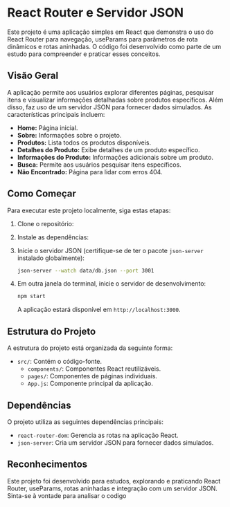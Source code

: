 # React Router e Servidor JSON

Este projeto é uma aplicação simples em React que demonstra o uso do React Router para navegação, useParams para parâmetros de rota dinâmicos e rotas aninhadas. O código foi desenvolvido como parte de um estudo para compreender e praticar esses conceitos.

## Visão Geral

A aplicação permite aos usuários explorar diferentes páginas, pesquisar itens e visualizar informações detalhadas sobre produtos específicos. Além disso, faz uso de um servidor JSON para fornecer dados simulados. As características principais incluem:

- **Home:** Página inicial.
- **Sobre:** Informações sobre o projeto.
- **Produtos:** Lista todos os produtos disponíveis.
- **Detalhes do Produto:** Exibe detalhes de um produto específico.
- **Informações do Produto:** Informações adicionais sobre um produto.
- **Busca:** Permite aos usuários pesquisar itens específicos.
- **Não Encontrado:** Página para lidar com erros 404.

## Como Começar

Para executar este projeto localmente, siga estas etapas:

1. Clone o repositório:
2. Instale as dependências:
3. Inicie o servidor JSON (certifique-se de ter o pacote `json-server` instalado globalmente):

   ```bash
   json-server --watch data/db.json --port 3001
   ```

4. Em outra janela do terminal, inicie o servidor de desenvolvimento:

   ```bash
   npm start
   ```

   A aplicação estará disponível em `http://localhost:3000`.

## Estrutura do Projeto

A estrutura do projeto está organizada da seguinte forma:

- `src/`: Contém o código-fonte.
  - `components/`: Componentes React reutilizáveis.
  - `pages/`: Componentes de páginas individuais.
  - `App.js`: Componente principal da aplicação.

## Dependências

O projeto utiliza as seguintes dependências principais:

- `react-router-dom`: Gerencia as rotas na aplicação React.
- `json-server`: Cria um servidor JSON para fornecer dados simulados.

## Reconhecimentos

Este projeto foi desenvolvido para estudos, explorando e praticando React Router, useParams, rotas aninhadas e integração com um servidor JSON. Sinta-se à vontade para analisar o codigo
